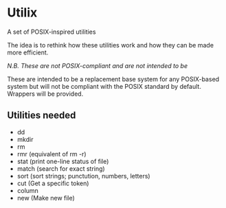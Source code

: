 Utilix
======

A set of POSIX-inspired utilities

The idea is to rethink how these utilities work and how they can be made more
efficient.

*N.B. These are not POSIX-compliant and are not intended to be*

These are intended to be a replacement base system for any POSIX-based system
but will not be compliant with the POSIX standard by default. Wrappers will
be provided. 

Utilities needed
----------------
* dd
* mkdir
* rm
* rmr (equivalent of rm -r)
* stat (print one-line status of file)
* match (search for exact string)
* sort (sort strings; punctution, numbers, letters)
* cut (Get a specific token)
* column
* new (Make new file)
